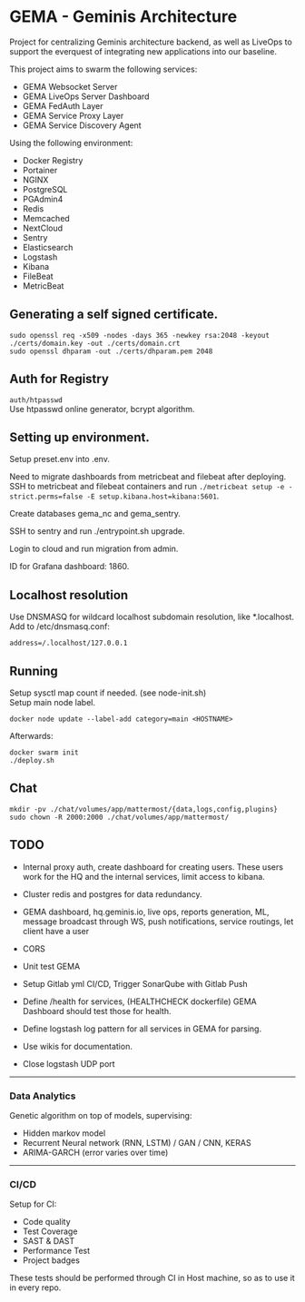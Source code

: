 # GEMA - Geminis Architecture

Project for centralizing Geminis architecture backend, as well as LiveOps to support the everquest of integrating new applications into our baseline.

This project aims to swarm the following services:

* GEMA Websocket Server
* GEMA LiveOps Server Dashboard
* GEMA FedAuth Layer
* GEMA Service Proxy Layer
* GEMA Service Discovery Agent

Using the following environment:

* Docker Registry
* Portainer
* NGINX
* PostgreSQL
* PGAdmin4
* Redis
* Memcached
* NextCloud
* Sentry
* Elasticsearch
* Logstash
* Kibana
* FileBeat
* MetricBeat

## Generating a self signed certificate.
`sudo openssl req -x509 -nodes -days 365 -newkey rsa:2048 -keyout ./certs/domain.key -out ./certs/domain.crt`  
`sudo openssl dhparam -out ./certs/dhparam.pem 2048`

## Auth for Registry
`auth/htpasswd`  
Use htpasswd online generator, bcrypt algorithm.

## Setting up environment.
Setup preset.env into .env.  

Need to migrate dashboards from metricbeat and filebeat after deploying.  
SSH to metricbeat and filebeat containers and run `./metricbeat setup -e -strict.perms=false -E setup.kibana.host=kibana:5601`.  

Create databases gema_nc and gema_sentry.  

SSH to sentry and run ./entrypoint.sh upgrade.  

Login to cloud and run migration from admin.  

ID for Grafana dashboard: 1860.  

## Localhost resolution
Use DNSMASQ for wildcard localhost subdomain resolution, like *.localhost.
Add to /etc/dnsmasq.conf:

`address=/.localhost/127.0.0.1`

## Running

Setup sysctl map count if needed. (see node-init.sh)  
Setup main node label.  

`docker node update --label-add category=main <HOSTNAME>`  

Afterwards:  

`docker swarm init`  
`./deploy.sh`

## Chat

`mkdir -pv ./chat/volumes/app/mattermost/{data,logs,config,plugins}`  
`sudo chown -R 2000:2000 ./chat/volumes/app/mattermost/`  

## TODO

* Internal proxy auth, create dashboard for creating users. These users work for the HQ and the internal services, limit access to kibana.
* Cluster redis and postgres for data redundancy.
* GEMA dashboard, hq.geminis.io, live ops, reports generation, ML, message broadcast through WS, push notifications, service routings, let client have a user
* CORS

* Unit test GEMA
* Setup Gitlab yml CI/CD, Trigger SonarQube with Gitlab Push
* Define /health for services, (HEALTHCHECK dockerfile) GEMA Dashboard should test those for health.
* Define logstash log pattern for all services in GEMA for parsing.
* Use wikis for documentation.

* Close logstash UDP port

---

### Data Analytics
Genetic algorithm on top of models, supervising:  
* Hidden markov model
* Recurrent Neural network (RNN, LSTM) / GAN / CNN, KERAS
* ARIMA-GARCH (error varies over time)

---

### CI/CD
Setup for CI:

* Code quality
* Test Coverage
* SAST & DAST
* Performance Test
* Project badges

These tests should be performed through CI in Host machine, so as to use it in every repo.
